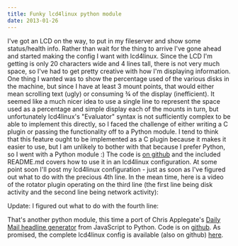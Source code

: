 ```yaml
---
title: Funky lcd4linux python module
date: 2013-01-26
---
```


I've got an LCD on the way, to put in my fileserver and show some status/health info.
Rather than wait for the thing to arrive I've gone ahead and started making the config I want with lcd4linux.
Since the LCD I'm getting is only 20 characters wide and 4 lines tall, there is not very much space, so I've had to get pretty creative with how I'm displaying information.
One thing I wanted was to show the percentage used of the various disks in the machine, but since I have at least 3 mount points, that would either mean scrolling text (ugly) or consuming ¾ of the display (inefficient).
It seemed like a much nicer idea to use a single line to represent the space used as a percentage and simple display each of the mounts in turn, but unfortunately lcd4linux's "Evaluator" syntax is not sufficiently complex to be able to implement this directly, so I faced the challenge of either writing a C plugin or passing the functionality off to a Python module.
I tend to think that this feature ought to be implemented as a C plugin because it makes it easier to use, but I am unlikely to bother with that because I prefer Python, so I went with a Python module :)
The code is [on github](https://github.com/cmsj/lcd4linux_rotator) and the included README.md covers how to use it in an lcd4linux configuration.
At some point soon I'll post my lcd4linux configuration - just as soon as I've figured out what to do with the precious 4th line. In the mean time, here is a video of the rotator plugin operating on the third line (the first line being disk activity and the second line being network activity):

Update: I figured out what to do with the fourth line:

That's another python module, this time a port of Chris Applegate's [Daily Mail headline generator](http://www.qwghlm.co.uk/toys/dailymail/) from JavaScript to Python. Code is on [github](https://github.com/cmsj/dailymail).
As promised, the complete lcd4linux config is available (also on github) [here](https://gist.github.com/4694242).

